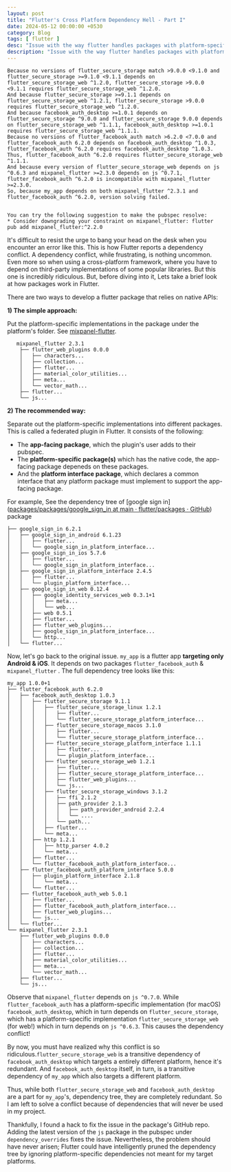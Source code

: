 ```yaml
---
layout: post
title: "Flutter's Cross Platform Dependency Hell - Part I"
date: 2024-05-12 00:00:00 +0530
category: Blog
tags: [ flutter ]
desc: "Issue with the way flutter handles packages with platform-specific implementations"
description: "Issue with the way flutter handles packages with platform-specific implementations"
---
```


```
Because no versions of flutter_secure_storage match >9.0.0 <9.1.0 and flutter_secure_storage >=9.1.0 <9.1.1 depends on flutter_secure_storage_web ^1.2.0, flutter_secure_storage >9.0.0 <9.1.1 requires flutter_secure_storage_web ^1.2.0.
And because flutter_secure_storage >=9.1.1 depends on flutter_secure_storage_web ^1.2.1, flutter_secure_storage >9.0.0 requires flutter_secure_storage_web ^1.2.0.
And because facebook_auth_desktop >=1.0.1 depends on flutter_secure_storage ^9.0.0 and flutter_secure_storage 9.0.0 depends on flutter_secure_storage_web ^1.1.1, facebook_auth_desktop >=1.0.1 requires flutter_secure_storage_web ^1.1.1.
Because no versions of flutter_facebook_auth match >6.2.0 <7.0.0 and flutter_facebook_auth 6.2.0 depends on facebook_auth_desktop ^1.0.3, flutter_facebook_auth ^6.2.0 requires facebook_auth_desktop ^1.0.3.
Thus, flutter_facebook_auth ^6.2.0 requires flutter_secure_storage_web ^1.1.1.
And because every version of flutter_secure_storage_web depends on js ^0.6.3 and mixpanel_flutter >=2.3.0 depends on js ^0.7.1, flutter_facebook_auth ^6.2.0 is incompatible with mixpanel_flutter >=2.3.0.
So, because my_app depends on both mixpanel_flutter ^2.3.1 and flutter_facebook_auth ^6.2.0, version solving failed.


You can try the following suggestion to make the pubspec resolve:
* Consider downgrading your constraint on mixpanel_flutter: flutter pub add mixpanel_flutter:^2.2.0
```

It's difficult to resist the urge to bang your head on the desk when you encounter an error like this. This is how Flutter reports a dependency conflict. A dependency conflict, while frustrating, is nothing uncommon. Even more so when using a cross-platform framework, where you have to depend on third-party implementations of some popular libraries. But this one is incredibly ridiculous. But, before diving into it, Lets take a brief look at how packages work in Flutter.

There are two ways to develop a flutter package that relies on native APIs:

**1) The simple approach:**

Put the platform-specific implementations in the package under the platform's folder. See [mixpanel-flutter](https://github.com/mixpanel/mixpanel-flutter/tree/main).

```
   mixpanel_flutter 2.3.1
    ├── flutter_web_plugins 0.0.0
    │   ├── characters...
    │   ├── collection...
    │   ├── flutter...
    │   ├── material_color_utilities...
    │   ├── meta...
    │   └── vector_math...
    ├── flutter...
    └── js...
```

**2) The recommended way:**

Separate out the platform-specific implementations into different packages. This is called a federated plugin in Flutter. It consists of the following:

-  The **app-facing package**, which the plugin's user adds to their pubspec.
- The **platform-specific package(s)** which has the native code, the app-facing package depeneds on these packages.
- And the **platform interface package**, which declares a common interface that any platform package must implement to support the app-facing package.        

For example, See the dependency tree of [google sign in]([packages/packages/google_sign_in at main · flutter/packages · GitHub](https://github.com/flutter/packages/tree/main/packages/google_sign_in)) package

```
├── google_sign_in 6.2.1
│   ├── google_sign_in_android 6.1.23
│   │   ├── flutter...
│   │   └── google_sign_in_platform_interface...
│   ├── google_sign_in_ios 5.7.6
│   │   ├── flutter...
│   │   └── google_sign_in_platform_interface...
│   ├── google_sign_in_platform_interface 2.4.5
│   │   ├── flutter...
│   │   └── plugin_platform_interface...
│   ├── google_sign_in_web 0.12.4
│   │   ├── google_identity_services_web 0.3.1+1
│   │   │   ├── meta...
│   │   │   └── web...
│   │   ├── web 0.5.1
│   │   ├── flutter...
│   │   ├── flutter_web_plugins...
│   │   ├── google_sign_in_platform_interface...
│   │   └── http...
│   └── flutter...
```

Now, let's go back to the original issue. `my_app` is a flutter app **targeting only Android & iOS**. It depends on two packages `flutter_facebook_auth` & `mixpanel_flutter` . The full dependency tree looks like this:

```
my_app 1.0.0+1
├── flutter_facebook_auth 6.2.0
│   ├── facebook_auth_desktop 1.0.3
│   │   ├── flutter_secure_storage 9.1.1
│   │   │   ├── flutter_secure_storage_linux 1.2.1
│   │   │   │   ├── flutter...
│   │   │   │   └── flutter_secure_storage_platform_interface...
│   │   │   ├── flutter_secure_storage_macos 3.1.0
│   │   │   │   ├── flutter...
│   │   │   │   └── flutter_secure_storage_platform_interface...
│   │   │   ├── flutter_secure_storage_platform_interface 1.1.1
│   │   │   │   ├── flutter...
│   │   │   │   └── plugin_platform_interface...
│   │   │   ├── flutter_secure_storage_web 1.2.1
│   │   │   │   ├── flutter...
│   │   │   │   ├── flutter_secure_storage_platform_interface...
│   │   │   │   ├── flutter_web_plugins...
│   │   │   │   └── js...
│   │   │   ├── flutter_secure_storage_windows 3.1.2
│   │   │   │   ├── ffi 2.1.2
│   │   │   │   ├── path_provider 2.1.3
│   │   │   │   │   ├── path_provider_android 2.2.4
│   │   │   │   │   └── ....
│   │   │   │   └── path...
│   │   │   ├── flutter...
│   │   │   └── meta...
│   │   ├── http 1.2.1
│   │   │   ├── http_parser 4.0.2
│   │   │   └── meta...
│   │   ├── flutter...
│   │   └── flutter_facebook_auth_platform_interface...
│   ├── flutter_facebook_auth_platform_interface 5.0.0
│   │   ├── plugin_platform_interface 2.1.8
│   │   │   └── meta...
│   │   └── flutter...
│   ├── flutter_facebook_auth_web 5.0.1
│   │   ├── flutter...
│   │   ├── flutter_facebook_auth_platform_interface...
│   │   ├── flutter_web_plugins...
│   │   └── js...
│   └── flutter...
└── mixpanel_flutter 2.3.1
    ├── flutter_web_plugins 0.0.0
    │   ├── characters...
    │   ├── collection...
    │   ├── flutter...
    │   ├── material_color_utilities...
    │   ├── meta...
    │   └── vector_math...
    ├── flutter...
    └── js...
```

Observe that `mixpanel_flutter` depends on `js ^0.7.0`. While `flutter_facebook_auth` has a platform-specific implementation (for macOS) `facebook_auth_desktop`, which in turn depends on `flutter_secure_storage`, which has a platform-specific implementation `flutter_secure_storage_web` (for web!) which in turn depends on `js ^0.6.3`. This causes the dependency conflict!

By now, you must have realized why this conflict is so ridiculous.`flutter_secure_storage_web` is a transitive dependency of `facebook_auth_desktop` which targets a entirely different platform, hence it's redundant. And `facebook_auth_desktop` itself, in turn, is a transitive dependency of `my_app` which also targets a different platform.

Thus, while both `flutter_secure_storage_web` and `facebook_auth_desktop` are a part for `my_app`'s, dependency tree, they are completely redundant. So I am left to solve a conflict because of dependencies that will never be used in my project.

Thankfully, I found a hack to fix the issue in the package's GitHub repo. Adding the latest version of the `js` package in the pubspec under `dependency_overrides` fixes the issue. Nevertheless, the problem should have never arisen; Flutter could have intelligently pruned the dependency tree by ignoring platform-specific dependencies not meant for my target platforms.
